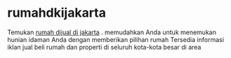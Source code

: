 # rumahdkijakarta
Temukan <a href="https://adarumah.id/kota/jakarta/">rumah dijual di jakarta</a> . memudahkan Anda untuk menemukan hunian idaman Anda dengan memberikan pilihan rumah Tersedia informasi iklan jual beli rumah dan properti di seluruh kota-kota besar di area
